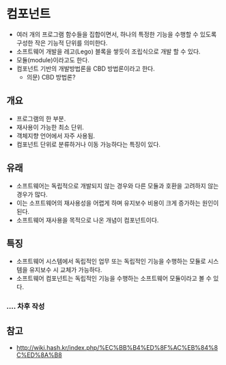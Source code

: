 # 컴포넌트
- 여러 개의 프로그램 함수들을 집합이면서, 하나의 특정한 기능을 수행할 수 있도록 구성한 작은 기능적 단위를 의미한다.
- 소프트웨어 개발을 레고(Lego) 블록을 쌓듯이 조립식으로 개발 할 수 있다.
- 모듈(module)이라고도 한다.
- 컴포넌트 기반의 개발방법론을 CBD 방법론이라고 한다.
    - 의문) CBD 방법론?

## 개요
- 프로그램의 한 부분.
- 재사용이 가능한 최소 단위.
- 객체지향 언어에서 자주 사용됨.
- 컴포넌트 단위로 분류하거나 이동 가능하다는 특징이 있다.


## 유래
- 소프트웨어는 독립적으로 개발되지 않는 경우와 다른 모듈과 호환을 고려하지 않는 경우가 많다.
- 이는 소프트웨어의 재사용성을 어렵게 하며 유지보수 비용이 크게 증가하는 원인이 된다.
- 소프트웨어 재사용을 목적으로 나온 개념이 컴포넌트이다.

## 특징
- 소프트웨어 시스템에서 독립적인 업무 또는 독립적인 기능을 수행하는 모듈로 시스템을 유지보수 시 교체가 가능하다.
- 소프트웨어 컴포넌트는 독립적인 기능을 수행하는 소프트웨어 모듈이라고 볼 수 있다.

### .... 차후 작성

## 참고
- http://wiki.hash.kr/index.php/%EC%BB%B4%ED%8F%AC%EB%84%8C%ED%8A%B8